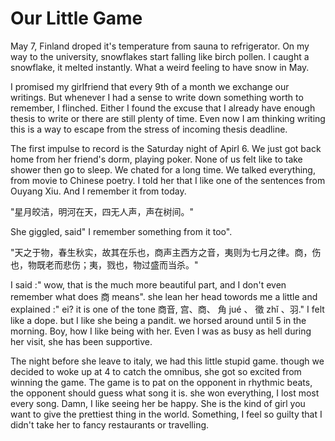 # Our Little Game


May 7, Finland droped it's temperature from sauna to refrigerator. On my way to the university, snowflakes start falling like birch pollen. I caught a snowflake, it melted instantly. What a weird feeling to have snow in May. 

I promised my girlfriend that every 9th of a month we exchange our writings. But whenever I had a sense to write down something worth to remember, I flinched. Either I found the excuse that I already have enough thesis to write or there are still plenty of time. Even now I am thinking writing this is a way to escape from the stress of incoming thesis deadline. 


The first impulse to record is the Saturday night of Apirl 6. We just got back home from her friend's dorm, playing poker. None of us felt like to take shower then go to sleep. We chated for a long time. We talked everything, from movie to Chinese poetry. I told her that I like one of the sentences from Ouyang Xiu. And I remember it from today.

"星月皎洁，明河在天，四无人声，声在树间。"

She giggled, said" I remember something from it too".

"天之于物，春生秋实，故其在乐也，商声主西方之音，夷则为七月之律。商，伤也，物既老而悲伤；夷，戮也，物过盛而当杀。"

I said :" wow, that is the much more beautiful part, and I don't even remember what does 商 means". she lean her head towords me a little and explained :" ei? it is one of the tone 商音, 宫、商、 角 jué 、 徵 zhǐ 、羽." I felt like a dope. but I like she being a pandit. we horsed around until 5 in the morning. Boy, how I like being with her. Even I was as busy as hell during her visit, she has been supportive. 

The night before she leave to italy, we had this little stupid game.
though we decided to woke up at 4 to catch the omnibus, she got so excited from winning the game. The game is to pat on the opponent in rhythmic beats, the opponent should guess what song it is. she won everything, I lost most every song. Damn, I like seeing her be happy. She is the kind of girl you want to give the prettiest thing in the world. Something, I feel so guilty that I didn't take her to fancy restaurants or travelling. 



